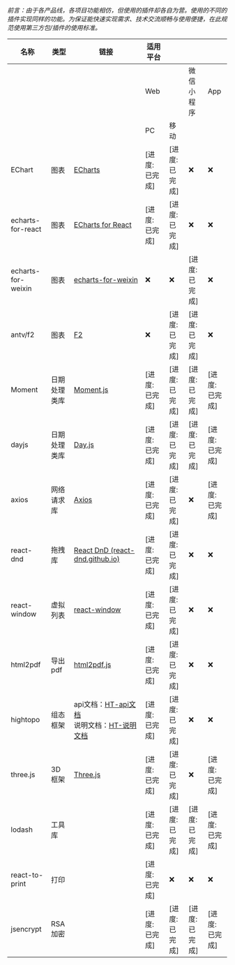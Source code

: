 _前言：由于各产品线，各项目功能相仿，但使用的插件却各自为营。使用的不同的插件实现同样的功能。为保证能快速实现需求、技术交流顺畅与使用便捷，在此规范使用第三方包/插件的使用标准。_

| 名称 | 类型 | 链接 | 适用平台 |  |  |  |
| --- | --- | --- | --- | --- | --- | --- |
|  |  |  | Web |  | 微信小程序 | App |
|  |  |  | PC | 移动 |  |  |
| EChart | 图表 | [ECharts](https://echarts.apache.org/zh/index.html) | [进度: 已完成] | [进度: 已完成] | ❌ | ❌ |
| echarts-for-react | 图表 | [ECharts for React](https://git.hust.cc/echarts-for-react/) | [进度: 已完成] | [进度: 已完成] | ❌ | ❌ |
| echarts-for-weixin | 图表 | [echarts-for-weixin](https://github.com/ecomfe/echarts-for-weixin) | ❌ | ❌ | [进度: 已完成] | ❌ |
| antv/f2 | 图表 | [F2](https://f2.antv.vision/zh/) | ❌ | [进度: 已完成] | [进度: 已完成] | ❌ |
| Moment | 日期处理类库 | [Moment.js](http://momentjs.cn/) | [进度: 已完成] | [进度: 已完成] | [进度: 已完成] | [进度: 已完成] |
| dayjs | 日期处理类库 | [Day.js](https://dayjs.gitee.io/zh-CN/) | [进度: 已完成] | [进度: 已完成] | [进度: 已完成] | [进度: 已完成] |
| axios | 网络请求库 | [Axios](https://www.axios-http.cn/) | [进度: 已完成] | [进度: 已完成] | ❌ | [进度: 已完成] |
| react-dnd | 拖拽库 | [React DnD (react-dnd.github.io)](https://react-dnd.github.io/react-dnd/about) | [进度: 已完成] | [进度: 已完成] | ❌ | ❌ |
| react-window | 虚拟列表 | [react-window](https://react-window.vercel.app/#/examples/list/fixed-size) | [进度: 已完成] | [进度: 已完成] | ❌ | ❌ |
| html2pdf | 导出pdf | [html2pdf.js](https://ekoopmans.github.io/html2pdf.js/) | [进度: 已完成] | [进度: 已完成] | ❌ | ❌ |
| hightopo | 组态框架 | api文档：[HT-api文档](https://www.hightopo.com/guide/doc/index.html)<br />说明文档：[HT-说明文档](https://www.hightopo.com/guide/guide/core/treetableview/examples/example_structure.html) | [进度: 已完成] | [进度: 已完成] | ❌ | ❌ |
| three.js  | 3D框架 | [Three.js](https://threejs.org/) | [进度: 已完成] | [进度: 已完成] | ❌ | [进度: 已完成] |
| lodash | 工具库 |  | [进度: 已完成] | [进度: 已完成] | [进度: 已完成] | [进度: 已完成] |
| react-to-print | 打印 |  | [进度: 已完成] | ❌ | ❌ | ❌ |
| jsencrypt | RSA加密 |  | [进度: 已完成] | [进度: 已完成] | [进度: 已完成] | [进度: 已完成] |

